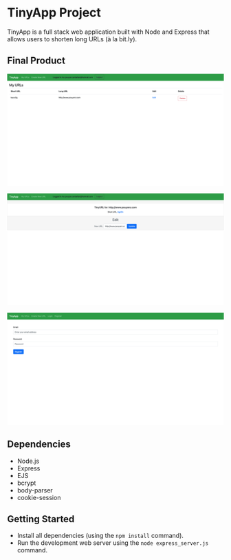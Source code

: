 # TinyApp Project

TinyApp is a full stack web application built with Node and Express that allows users to shorten long URLs (à la bit.ly).

## Final Product

!["screenshot urls page"](https://github.com/pouyanzar/tinyapp/blob/master/docs/urls-page.png?raw=true)

!["screenshot of edit url page"](https://github.com/pouyanzar/tinyapp/blob/master/docs/edit-url-page.png?raw=true)

!["screenshot of register page"](https://github.com/pouyanzar/tinyapp/blob/master/docs/register-page.png?raw=true)

## Dependencies

- Node.js
- Express
- EJS
- bcrypt
- body-parser
- cookie-session

## Getting Started

- Install all dependencies (using the `npm install` command).
- Run the development web server using the `node express_server.js` command.
